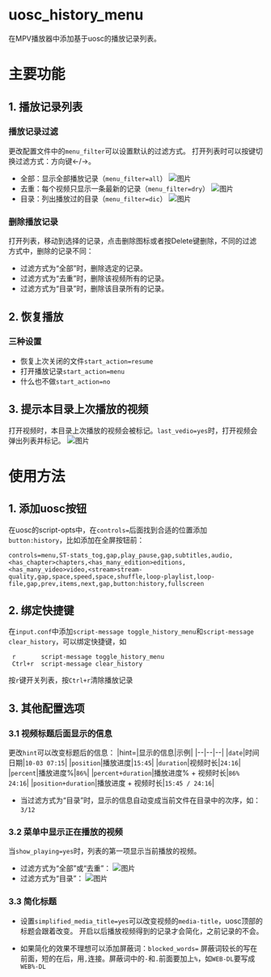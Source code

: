# uosc_history_menu
在MPV播放器中添加基于uosc的播放记录列表。
# 主要功能
## 1. 播放记录列表
### 播放记录过滤
更改配置文件中的`menu_filter`可以设置默认的过滤方式。
打开列表时可以按键切换过滤方式：方向键←/→。
 - 全部：显示全部播放记录（`menu_filter=all`）
 ![图片](https://raw.githubusercontent.com/SPIKE-21/uosc_history_menu/refs/heads/main/preview/%E5%85%A8%E9%83%A8.png)
 - 去重：每个视频只显示一条最新的记录（`menu_filter=dry`）
 ![图片](https://github.com/SPIKE-21/uosc_history_menu/blob/main/preview/%E5%8E%BB%E9%87%8D.png?raw=true)
 - 目录：列出播放过的目录（`menu_filter=dic`）
![图片](https://github.com/SPIKE-21/uosc_history_menu/blob/main/preview/%E7%9B%AE%E5%BD%95.png?raw=true)
### 删除播放记录
打开列表，移动到选择的记录，点击删除图标或者按Delete键删除，不同的过滤方式中，删除的记录不同：
 - 过滤方式为“全部”时，删除选定的记录。
 - 过滤方式为“去重”时，删除该视频所有的记录。
 - 过滤方式为“目录”时，删除该目录所有的记录。
## 2. 恢复播放
### 三种设置
 - 恢复上次关闭的文件`start_action=resume`
 - 打开播放记录`start_action=menu`
 - 什么也不做`start_action=no`
## 3. 提示本目录上次播放的视频
打开视频时，本目录上次播放的视频会被标记。`last_vedio=yes`时，打开视频会弹出列表并标记。
![图片](https://github.com/SPIKE-21/uosc_history_menu/blob/main/preview/%E5%90%8C%E7%9B%AE%E5%BD%95%E6%81%A2%E5%A4%8D.gif?raw=true)
# 使用方法
## 1. 添加uosc按钮
 在uosc的script-opts中，在`controls=`后面找到合适的位置添加`button:history`，比如添加在全屏按钮前：
 ```
 controls=menu,ST-stats_tog,gap,play_pause,gap,subtitles,audio,<has_chapter>chapters,<has_many_edition>editions,<has_many_video>video,<stream>stream-quality,gap,space,speed,space,shuffle,loop-playlist,loop-file,gap,prev,items,next,gap,button:history,fullscreen
```
## 2. 绑定快捷键
在`input.conf`中添加`script-message toggle_history_menu`和`script-message clear_history`，可以绑定快捷键，如
```
 r       script-message toggle_history_menu
 Ctrl+r  script-message clear_history
```
按`r`键开关列表，按`Ctrl+r`清除播放记录
## 3. 其他配置选项
### 3.1 视频标题后面显示的信息
更改`hint`可以改变标题后的信息：
|hint=|显示的信息|示例|
|--|--|--|
|`date`|时间日期|`10-03 07:15`|
|`position`|播放进度|`15:45`|
|`duration`|视频时长|`24:16`|
|`percent`|播放进度%|`86%`|
|`percent+duration`|播放进度% + 视频时长|`86% 24:16`|
|`position+duration`|播放进度 + 视频时长|`15:45 / 24:16`|
 - 当过滤方式为“目录”时，显示的信息自动变成当前文件在目录中的次序，如：`3/12`
### 3.2 菜单中显示正在播放的视频
当`show_playing=yes`时，列表的第一项显示当前播放的视频。
 - 过滤方式为“全部”或“去重”：
 ![图片](https://github.com/SPIKE-21/uosc_history_menu/blob/main/preview/%E6%98%BE%E7%A4%BA%E5%BD%93%E5%89%8D%E8%A7%86%E9%A2%91all.png?raw=true)
 - 过滤方式为“目录”：
 ![图片](https://github.com/SPIKE-21/uosc_history_menu/blob/main/preview/%E6%98%BE%E7%A4%BA%E5%BD%93%E5%89%8D%E8%A7%86%E9%A2%91dic.png?raw=true)
### 3.3 简化标题
 - 设置`simplified_media_title=yes`可以改变视频的`media-title`，uosc顶部的标题会跟着改变。
   开启以后播放视频得到的记录才会简化，之前记录的不会。
  
 - 如果简化的效果不理想可以添加屏蔽词：`blocked_words=`
 屏蔽词较长的写在前面，短的在后，用`,`连接。屏蔽词中的`-`和`.`前面要加上`%`，如`WEB-DL`要写成`WEB%-DL`

